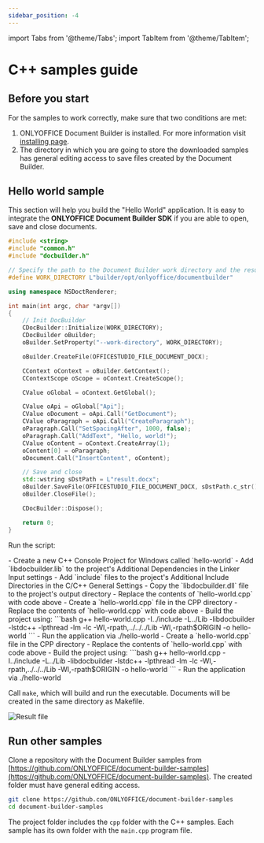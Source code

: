 ```yaml
---
sidebar_position: -4
---
```


import Tabs from '@theme/Tabs';
import TabItem from '@theme/TabItem';

# C++ samples guide

## Before you start

For the samples to work correctly, make sure that two conditions are met:

1. ONLYOFFICE Document Builder is installed. For more information visit [installing page](../get-started/installing.md).
2. The directory in which you are going to store the downloaded samples has general editing access to save files created by the Document Builder.

## Hello world sample

This section will help you build the "Hello World" application. It is easy to integrate the **ONLYOFFICE Document Builder SDK** if you are able to open, save and close documents.

```cpp
#include <string>
#include "common.h"
#include "docbuilder.h"

// Specify the path to the Document Builder work directory and the result path (where the generated file will be saved)
#define WORK_DIRECTORY L"builder/opt/onlyoffice/documentbuilder"

using namespace NSDoctRenderer;

int main(int argc, char *argv[])
{
    // Init DocBuilder
    CDocBuilder::Initialize(WORK_DIRECTORY);
    CDocBuilder oBuilder;
    oBuilder.SetProperty("--work-directory", WORK_DIRECTORY);

    oBuilder.CreateFile(OFFICESTUDIO_FILE_DOCUMENT_DOCX);

    CContext oContext = oBuilder.GetContext();
    CContextScope oScope = oContext.CreateScope();

    CValue oGlobal = oContext.GetGlobal();

    CValue oApi = oGlobal["Api"];
    CValue oDocument = oApi.Call("GetDocument");
    CValue oParagraph = oApi.Call("CreateParagraph");
    oParagraph.Call("SetSpacingAfter", 1000, false);
    oParagraph.Call("AddText", "Hello, world!");
    CValue oContent = oContext.CreateArray(1);
    oContent[0] = oParagraph;
    oDocument.Call("InsertContent", oContent);

    // Save and close
    std::wstring sDstPath = L"result.docx";
    oBuilder.SaveFile(OFFICESTUDIO_FILE_DOCUMENT_DOCX, sDstPath.c_str());
    oBuilder.CloseFile();

    CDocBuilder::Dispose();

    return 0;
}
```

Run the script:

<Tabs>
    <TabItem value="windows" label="Windows">
    - Create a new C++ Console Project for Windows called `hello-world`
    - Add `libdocbuilder.lib` to the project's Additional Dependencies in the Linker Input settings
    - Add `include` files to the project's Additional Include Directories in the C/C++ General Settings
    - Copy the `libdocbuilder.dll` file to the project's output directory
    - Replace the contents of `hello-world.cpp` with code above
    </TabItem>
    <TabItem value="linux" label="Linux">
    - Create a `hello-world.cpp` file in the CPP directory
    - Replace the contents of `hello-world.cpp` with code above
    - Build the project using:
    ```bash
    g++ hello-world.cpp -I../include -L../Lib -libdocbuilder -lstdc++ -lpthread -lm -lc -Wl,-rpath,../../../Lib -Wl,-rpath$ORIGIN -o hello-world
    ```
    - Run the application via ./hello-world
    </TabItem>
    <TabItem value="macos" label="macOS">
    - Create a `hello-world.cpp` file in the CPP directory
    - Replace the contents of `hello-world.cpp` with code above
    - Build the project using:
    ```bash
    g++ hello-world.cpp -I../include -L../Lib -libdocbuilder -lstdc++ -lpthread -lm -lc -Wl,-rpath,../../../Lib -Wl,-rpath$ORIGIN -o hello-world
    ```
    - Run the application via ./hello-world
    </TabItem>
</Tabs>

Call `make`, which will build and run the executable. Documents will be created in the same directory as Makefile.

![Result file](/assets/images/docbuilder/cpp-result-file.png)

## Run other samples

Clone a repository with the Document Builder samples from [https://github.com/ONLYOFFICE/document-builder-samples](https://github.com/ONLYOFFICE/document-builder-samples). The created folder must have general editing access.

```bash
git clone https://github.com/ONLYOFFICE/document-builder-samples
cd document-builder-samples
```

The project folder includes the `cpp` folder with the C++ samples. Each sample has its own folder with the `main.cpp` program file.